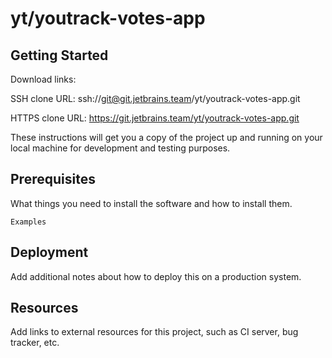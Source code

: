 # yt/youtrack-votes-app



## Getting Started

Download links:

SSH clone URL: ssh://git@git.jetbrains.team/yt/youtrack-votes-app.git

HTTPS clone URL: https://git.jetbrains.team/yt/youtrack-votes-app.git



These instructions will get you a copy of the project up and running on your local machine for development and testing purposes.

## Prerequisites

What things you need to install the software and how to install them.

```
Examples
```

## Deployment

Add additional notes about how to deploy this on a production system.

## Resources

Add links to external resources for this project, such as CI server, bug tracker, etc.
